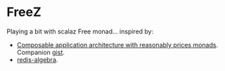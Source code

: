 FreeZ
=====

Playing a bit with scalaz Free monad... inspired by:

* [Composable application architecture with reasonably prices monads](https://github.com/ethul/redis-algebra). Companion [gist](https://gist.github.com/runarorama/a8fab38e473fafa0921d).
* [redis-algebra](https://github.com/ethul/redis-algebra).
